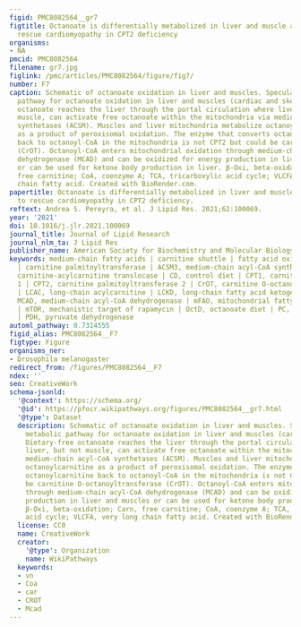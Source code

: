 ```yaml
---
figid: PMC8082564__gr7
figtitle: Octanoate is differentially metabolized in liver and muscle and fails to
  rescue cardiomyopathy in CPT2 deficiency
organisms:
- NA
pmcid: PMC8082564
filename: gr7.jpg
figlink: /pmc/articles/PMC8082564/figure/fig7/
number: F7
caption: Schematic of octanoate oxidation in liver and muscles. Speculative metabolic
  pathway for octanoate oxidation in liver and muscles (cardiac and skeletal). Dietary-free
  octanoate reaches the liver through the portal circulation where liver, but not
  muscle, can activate free octanoate within the mitochondria via medium-chain acyl-CoA
  synthetases (ACSM). Muscles and liver mitochondria metabolize octanoylcarnitine
  as a product of peroxisomal oxidation. The enzyme that converts octanoylcarnitine
  back to octanoyl-CoA in the mitochondria is not CPT2 but could be carnitine O-octanoyltransferase
  (CrOT). Octanoyl-CoA enters mitochondrial oxidation through medium-chain acyl-CoA
  dehydrogenase (MCAD) and can be oxidized for energy production in liver and muscles
  or can be used for ketone body production in liver. β-Oxi, beta-oxidation; Carn,
  free carnitine; CoA, coenzyme A; TCA, tricarboxylic acid cycle; VLCFA, very long
  chain fatty acid. Created with BioRender.com.
papertitle: Octanoate is differentially metabolized in liver and muscle and fails
  to rescue cardiomyopathy in CPT2 deficiency.
reftext: Andrea S. Pereyra, et al. J Lipid Res. 2021;62:100069.
year: '2021'
doi: 10.1016/j.jlr.2021.100069
journal_title: Journal of Lipid Research
journal_nlm_ta: J Lipid Res
publisher_name: American Society for Biochemistry and Molecular Biology
keywords: medium-chain fatty acids | carnitine shuttle | fatty acid oxidation | mitochondria
  | carnitine palmitoyltransferase | ACSM3, medium-chain acyl-CoA synthetase 3 | CACT,
  carnitine-acylcarnitine translocase | CD, control diet | CPT1, carnitine palmitoyltransferase
  1 | CPT2, carnitine palmitoyltransferase 2 | CrOT, carnitine O-octanoyltransferase
  | LCAC, long-chain acylcarnitine | LCKD, long-chain fatty acid ketogenic diet |
  MCAD, medium-chain acyl-CoA dehydrogenase | mFAO, mitochondrial fatty acid oxidation
  | mTOR, mechanistic target of rapamycin | OctD, octanoate diet | PC, phosphatidylcholine
  | PDH, pyruvate dehydrogenase
automl_pathway: 0.7314555
figid_alias: PMC8082564__F7
figtype: Figure
organisms_ner:
- Drosophila melanogaster
redirect_from: /figures/PMC8082564__F7
ndex: ''
seo: CreativeWork
schema-jsonld:
  '@context': https://schema.org/
  '@id': https://pfocr.wikipathways.org/figures/PMC8082564__gr7.html
  '@type': Dataset
  description: Schematic of octanoate oxidation in liver and muscles. Speculative
    metabolic pathway for octanoate oxidation in liver and muscles (cardiac and skeletal).
    Dietary-free octanoate reaches the liver through the portal circulation where
    liver, but not muscle, can activate free octanoate within the mitochondria via
    medium-chain acyl-CoA synthetases (ACSM). Muscles and liver mitochondria metabolize
    octanoylcarnitine as a product of peroxisomal oxidation. The enzyme that converts
    octanoylcarnitine back to octanoyl-CoA in the mitochondria is not CPT2 but could
    be carnitine O-octanoyltransferase (CrOT). Octanoyl-CoA enters mitochondrial oxidation
    through medium-chain acyl-CoA dehydrogenase (MCAD) and can be oxidized for energy
    production in liver and muscles or can be used for ketone body production in liver.
    β-Oxi, beta-oxidation; Carn, free carnitine; CoA, coenzyme A; TCA, tricarboxylic
    acid cycle; VLCFA, very long chain fatty acid. Created with BioRender.com.
  license: CC0
  name: CreativeWork
  creator:
    '@type': Organization
    name: WikiPathways
  keywords:
  - vn
  - Coa
  - car
  - CROT
  - Mcad
---
```

